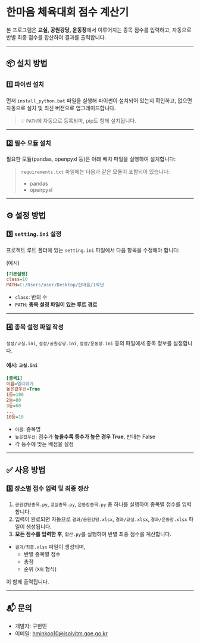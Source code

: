 # 한마음 체육대회 점수 계산기

본 프로그램은 **교실, 공원강당, 운동장**에서 이루어지는 종목 점수를 입력하고, 자동으로 반별 최종 점수를 합산하여 결과를 출력합니다.

---

## 📦 설치 방법

### 1️⃣ 파이썬 설치

먼저 `install_python.bat` 파일을 실행해 파이썬이 설치되어 있는지 확인하고, 없으면 자동으로 설치 및 최신 버전으로 업그레이드합니다.

> 💡 `PATH`에 자동으로 등록되며, pip도 함께 설치됩니다.

---

### 2️⃣ 필수 모듈 설치

필요한 모듈(pandas, openpyxl 등)은 아래 배치 파일을 실행하여 설치합니다:

> `requirements.txt` 파일에는 다음과 같은 모듈이 포함되어 있습니다:
> - pandas
> - openpyxl

---

## ⚙️ 설정 방법

### 3️⃣ `setting.ini` 설정

프로젝트 루트 폴더에 있는 `setting.ini` 파일에서 다음 항목을 수정해야 합니다:

(예시)
```ini
[기본설정]
class=10
PATH=C:/Users/user/Desktop/한마음/1학년
```

- `class`: 반의 수
- `PATH`: **종목 설정 파일이 있는 루트 경로**

---

### 4️⃣ 종목 설정 파일 작성

`설정/교실.ini`, `설정/공원강당.ini`, `설정/운동장.ini` 등의 파일에서 종목 정보를 설정합니다.

#### 예시: `교실.ini`

```ini
[종목1]
이름=멀리뛰기
높은값우선=True
1등=100
2등=80
3등=60
...
10등=10
```

- `이름`: 종목명
- `높은값우선`: 점수가 **높을수록 등수가 높은 경우 True**, 반대는 False
- 각 등수에 맞는 배점을 설정

---

## ✅ 사용 방법

### 5️⃣ 장소별 점수 입력 및 최종 정산

1. `공원강당종목.py`, `교실종목.py`, `운동장종목.py` 중 하나를 실행하여 종목별 점수를 입력합니다.
2. 입력이 완료되면 자동으로 `결과/공원강당.xlsx`, `결과/교실.xlsx`, `결과/운동장.xlsx` 파일이 생성됩니다.
3. **모든 점수를 입력한 후**, `합산.py`를 실행하여 반별 최종 점수를 계산합니다.

- `결과/최종.xlsx` 파일이 생성되며,
  - 반별 종목별 점수
  - 총점
  - 순위 (`X위` 형식)

이 함께 출력됩니다.

---

## 📬 문의

- 개발자: 구현민
- 이메일: hminkoo10@isolvitm.goe.go.kr